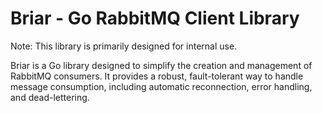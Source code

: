 # Briar - Go RabbitMQ Client Library

Note: This library is primarily designed for internal use.

Briar is a Go library designed to simplify the creation and management of RabbitMQ consumers.
It provides a robust, fault-tolerant way to handle message consumption,
including automatic reconnection, error handling, and dead-lettering.
